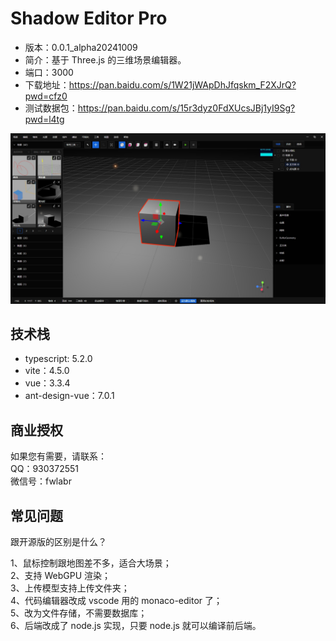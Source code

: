 # Shadow Editor Pro

- 版本：0.0.1_alpha20241009
- 简介：基于 Three.js 的三维场景编辑器。
- 端口：3000
- 下载地址：https://pan.baidu.com/s/1W21jWApDhJfqskm_F2XJrQ?pwd=cfz0
- 测试数据包：https://pan.baidu.com/s/15r3dyz0FdXUcsJBj1yI9Sg?pwd=l4tg

![image](images/20241009.png)

## 技术栈

- typescript: 5.2.0
- vite：4.5.0
- vue：3.3.4
- ant-design-vue：7.0.1

## 商业授权

如果您有需要，请联系：  
QQ：930372551  
微信号：fwlabr

## 常见问题

跟开源版的区别是什么？

1、鼠标控制跟地图差不多，适合大场景；  
2、支持 WebGPU 渲染；  
3、上传模型支持上传文件夹；  
4、代码编辑器改成 vscode 用的 monaco-editor 了；  
5、改为文件存储，不需要数据库；  
6、后端改成了 node.js 实现，只要 node.js 就可以编译前后端。
